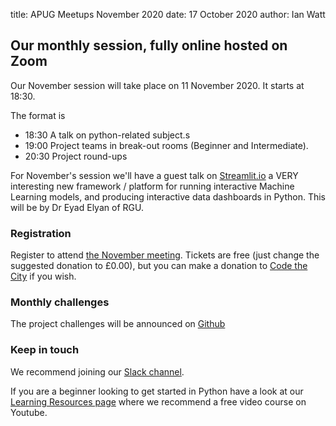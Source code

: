 title: APUG Meetups November 2020
date: 17 October 2020
author: Ian Watt

## Our monthly session, fully online hosted on Zoom 

Our November session will take place on 11 November 2020. It starts at 18:30. 

The format is 

* 18:30 A talk on python-related subject.s
* 19:00 Project teams in break-out rooms (Beginner and Intermediate). 
* 20:30 Project round-ups


For November's session we'll have a guest talk on [Streamlit.io](https://streamlit.io) a VERY interesting new framework / platform for running interactive Machine Learning models, and producing interactive data dashboards in Python. This will be by Dr Eyad Elyan of RGU. 

### Registration
Register to attend [the November meeting](https://ti.to/code-the-city/aberdeen-python-user-group-nov-2020).
Tickets are free (just change the suggested donation to £0.00), but you can make a donation to [Code the City](https://codethecity.org) if you wish. 

### Monthly challenges
The project challenges will be announced on [Github](https://github.com/PythonAberdeen/user_group/tree/master/)

### Keep in touch
We recommend joining our [Slack channel](https://join.slack.com/t/python-aberdeen/shared_invite/zt-fe4vr06d-TavzVV4ZusCxYLEdCqxsyQ). 

If you are a beginner looking to get started in Python have a look at our [Learning Resources page](https://pythonaberdeen.github.io/pages/learning-resources.html) where we recommend a free video course on Youtube. 


